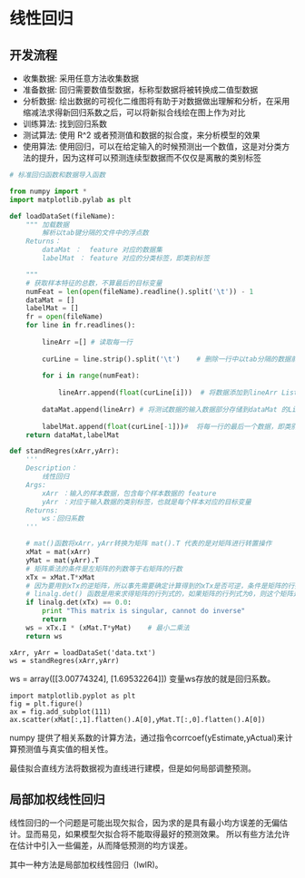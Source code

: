 # 线性回归 
## 开发流程

+ 收集数据: 采用任意方法收集数据
+ 准备数据: 回归需要数值型数据，标称型数据将被转换成二值型数据
+ 分析数据: 绘出数据的可视化二维图将有助于对数据做出理解和分析，在采用缩减法求得新回归系数之后，可以将新拟合线绘在图上作为对比
+ 训练算法: 找到回归系数
+ 测试算法: 使用 R^2 或者预测值和数据的拟合度，来分析模型的效果
+ 使用算法: 使用回归，可以在给定输入的时候预测出一个数值，这是对分类方法的提升，因为这样可以预测连续型数据而不仅仅是离散的类别标签

```python
# 标准回归函数和数据导入函数

from numpy import *
import matplotlib.pylab as plt

def loadDataSet(fileName):                 
    """ 加载数据
        解析以tab键分隔的文件中的浮点数
    Returns：
        dataMat ：  feature 对应的数据集
        labelMat ： feature 对应的分类标签，即类别标签

    """
    # 获取样本特征的总数，不算最后的目标变量 
    numFeat = len(open(fileName).readline().split('\t')) - 1 
    dataMat = []
    labelMat = []
    fr = open(fileName)
    for line in fr.readlines():
       
        lineArr =[] # 读取每一行
        
        curLine = line.strip().split('\t')    # 删除一行中以tab分隔的数据前后的空白符号
       
        for i in range(numFeat): 
                  
            lineArr.append(float(curLine[i]))  # 将数据添加到lineArr List中，每一行数据测试数据组成一个行向量   
           
        dataMat.append(lineArr) # 将测试数据的输入数据部分存储到dataMat 的List中
        
        labelMat.append(float(curLine[-1]))#  将每一行的最后一个数据，即类别，或者叫目标变量存储到labelMat List中
    return dataMat,labelMat
```

```python
def standRegres(xArr,yArr):
    '''
    Description：
        线性回归
    Args:
        xArr ：输入的样本数据，包含每个样本数据的 feature
        yArr ：对应于输入数据的类别标签，也就是每个样本对应的目标变量
    Returns:
        ws：回归系数
    '''

    # mat()函数将xArr，yArr转换为矩阵 mat().T 代表的是对矩阵进行转置操作
    xMat = mat(xArr)
    yMat = mat(yArr).T
    # 矩阵乘法的条件是左矩阵的列数等于右矩阵的行数
    xTx = xMat.T*xMat
    # 因为要用到xTx的逆矩阵，所以事先需要确定计算得到的xTx是否可逆，条件是矩阵的行列式不为0
    # linalg.det() 函数是用来求得矩阵的行列式的，如果矩阵的行列式为0，则这个矩阵是不可逆的，就无法进行接下来的运算                   
    if linalg.det(xTx) == 0.0:
        print "This matrix is singular, cannot do inverse" 
        return 
    ws = xTx.I * (xMat.T*yMat)    # 最小二乘法        
    return ws
```
```
xArr, yArr = loadDataSet('data.txt')
ws = standRegres(xArr,yArr)
```
ws = array([[3.00774324],
        [1.69532264]])
变量ws存放的就是回归系数。
        
```
import matplotlib.pyplot as plt
fig = plt.figure()
ax = fig.add_subplot(111)
ax.scatter(xMat[:,1].flatten().A[0],yMat.T[:,0].flatten().A[0])
```

numpy 提供了相关系数的计算方法，通过指令corrcoef(yEstimate,yActual)来计算预测值与真实值的相关性。

最佳拟合直线方法将数据视为直线进行建模，但是如何局部调整预测。

## 局部加权线性回归

线性回归的一个问题是可能出现欠拟合，因为求的是具有最小均方误差的无偏估计。显而易见，如果模型欠拟合将不能取得最好的预测效果。
所以有些方法允许在估计中引入一些偏差，从而降低预测的均方误差。

其中一种方法是局部加权线性回归（lwlR)。






